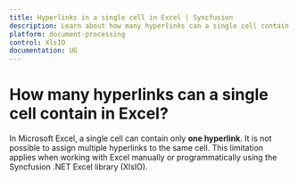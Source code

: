 ```yaml
---
title: Hyperlinks in a single cell in Excel | Syncfusion
description: Learn about how many hyperlinks can a single cell contain in Excel using Syncfusion .NET Excel library (XlsIO).
platform: document-processing
control: XlsIO
documentation: UG
---
```


# How many hyperlinks can a single cell contain in Excel?

In Microsoft Excel, a single cell can contain only **one hyperlink**. It is not possible to assign multiple hyperlinks to the same cell. This limitation applies when working with Excel manually or programmatically using the Syncfusion .NET Excel library (XlsIO).
